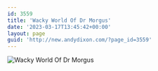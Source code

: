 ```yaml
---
id: 3559
title: 'Wacky World Of Dr Morgus'
date: '2023-03-17T13:45:42+00:00'
layout: page
guid: 'http://new.andydixon.com/?page_id=3559'
---
```


![Wacky World Of Dr Morgus](https://i0.wp.com/assets.g8x2.ldn.idrivee2-23.com/posters/Wacky%20World%20Of%20Dr%20Morgus%2002.jpg?w=1200&ssl=1 "Wacky World Of Dr Morgus")